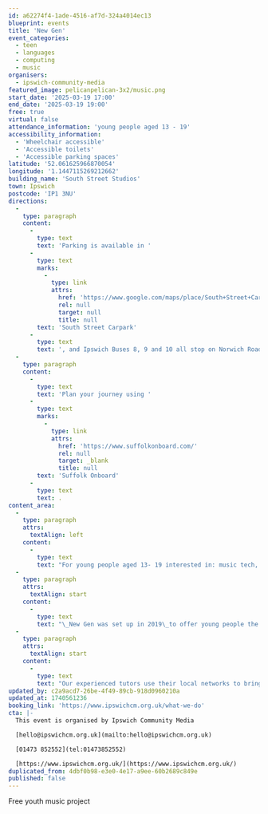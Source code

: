 ```yaml
---
id: a62274f4-1ade-4516-af7d-324a4014ec13
blueprint: events
title: 'New Gen'
event_categories:
  - teen
  - languages
  - computing
  - music
organisers:
  - ipswich-community-media
featured_image: pelicanpelican-3x2/music.png
start_date: '2025-03-19 17:00'
end_date: '2025-03-19 19:00'
free: true
virtual: false
attendance_information: 'young people aged 13 - 19'
accessibility_information:
  - 'Wheelchair accessible'
  - 'Accessible toilets'
  - 'Accessible parking spaces'
latitude: '52.061625966870054'
longitude: '1.1447115269212662'
building_name: 'South Street Studios'
town: Ipswich
postcode: 'IP1 3NU'
directions:
  -
    type: paragraph
    content:
      -
        type: text
        text: 'Parking is available in '
      -
        type: text
        marks:
          -
            type: link
            attrs:
              href: 'https://www.google.com/maps/place/South+Street+Car+Park/@52.0614782,1.1449496,15z/data=!4m6!3m5!1s0x47d9a1cc651fb90f:0x30a88646622494df!8m2!3d52.0614062!4d1.1448101!16s%2Fg%2F11c4580y6z'
              rel: null
              target: null
              title: null
        text: 'South Street Carpark'
      -
        type: text
        text: ', and Ipswich Buses 8, 9 and 10 all stop on Norwich Road.'
  -
    type: paragraph
    content:
      -
        type: text
        text: 'Plan your journey using '
      -
        type: text
        marks:
          -
            type: link
            attrs:
              href: 'https://www.suffolkonboard.com/'
              rel: null
              target: _blank
              title: null
        text: 'Suffolk Onboard'
      -
        type: text
        text: .
content_area:
  -
    type: paragraph
    attrs:
      textAlign: left
    content:
      -
        type: text
        text: "For young people aged 13- 19 interested in: music tech, songwriting, performing, making beats\_and enhancing any musical abilities"
  -
    type: paragraph
    attrs:
      textAlign: start
    content:
      -
        type: text
        text: "\_New Gen was set up in 2019\_to offer young people the opportunity to explore and develop skills in music production, radio, performance and more by bringing together like-minded young people to develop their talents outside their comfort zone.\_"
  -
    type: paragraph
    attrs:
      textAlign: start
    content:
      -
        type: text
        text: "​Our experienced tutors use their local networks to bring in local musicians and offer pre-gig interviews at The Smokehouse (live music venue) with artists.\_"
updated_by: c2a9acd7-26be-4f49-89cb-918d0960210a
updated_at: 1740561236
booking_link: 'https://www.ipswichcm.org.uk/what-we-do'
cta: |-
  This event is organised by Ipswich Community Media

  [hello@ipswichcm.org.uk](mailto:hello@ipswichcm.org.uk)

  [01473 852552](tel:01473852552)

  [https://www.ipswichcm.org.uk/](https://www.ipswichcm.org.uk/)
duplicated_from: 4dbf0b98-e3e0-4e17-a9ee-60b2689c849e
published: false
---
```

Free youth music project